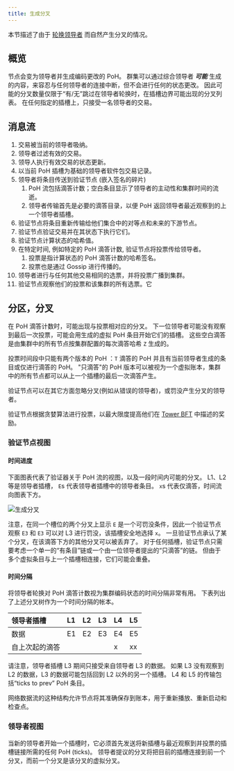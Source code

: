 ```yaml
---
title: 生成分叉
---
```


本节描述了由于 [轮换领导者](leader-rotation.md) 而自然产生分叉的情况。

## 概览

节点会变为领导者并生成编码更改的 PoH。 群集可以通过综合领导者 _**可能**_ 生成的内容，来容忍与任何领导者的连接中断，但不会进行任何的状态更改。 因此可能的分叉数量仅限于“有/无”跳过在领导者轮换时，在插槽边界可能出现的分叉列表。 在任何指定的插槽上，只接受一名领导者的交易。

## 消息流

1. 交易被当前的领导者吸纳。
2. 领导者过滤有效的交易。
3. 领导人执行有效交易的状态更新。
4. 以当前 PoH 插槽为基础的领导者软件包交易记录。
5. 领导者将条目传送到验证节点 \(嵌入签名的碎片\)
   1. PoH 流包括滴答计数；空白条目显示了领导者的主动性和集群时间的流逝。
   2. 领导者传输首先是必要的滴答目录，以便 PoH 返回领导者最近观察到的上一个领导者插槽。
6. 验证节点将条目重新传输给他们集合中的对等点和未来的下游节点。
7. 验证节点验证交易并在其状态下执行它们。
8. 验证节点计算状态的哈希值。
9. 在特定时间, 例如特定的 PoH 滴答计数, 验证节点将投票传给领导者。
   1. 投票是指计算状态的 PoH 滴答计数的哈希签名。
   2. 投票也是通过 Gossip 进行传播的。
10. 领导者进行与任何其他交易相同的选票，并将投票广播到集群。
11. 验证节点观察他们的投票和该集群的所有选票。它

## 分区，分叉

在 PoH 滴答计数时，可能出现与投票相对应的分叉。 下一位领导者可能没有观察到最后一次投票，可能会用生成的虚拟 PoH 条目开始它们的插槽。 这些空白滴答是由集群中的所有节点按集群配置的每次滴答哈希 `Z` 生成的。

投票时间段中只能有两个版本的 PoH ：`T` 滴答的 PoH 并且有当前领导者生成的条目或仅进行滴答的 PoH。 "只滴答"的 PoH 版本可以被视为一个虚拟账本，集群中的所有节点都可以从上一个插槽的最后一次滴答产生。

验证节点可以在其它方面忽略分叉\(例如从错误的领导者\)，或罚没产生分叉的领导者。

验证节点根据贪婪算法进行投票，以最大限度提高他们在 [Tower BFT](../implemented-proposals/tower-bft.md) 中描述的奖励。

### 验证节点视图

#### 时间进度

下面图表代表了验证器关于 PoH 流的视图，以及一段时间内可能的分叉。 L1、L2 等是领导者插槽， `E`s 代表领导者插槽中的领导者条目。 `x`s 代表仅滴答，时间流向图表下方。

![生成分叉](/img/fork-generation.svg)

注意，在同一个槽位的两个分叉上显示 `E` 是一个可罚没条件，因此一个验证节点观察 `E3` 和 `E3` 可以对 L3 进行罚没，该插槽安全地选择 `x`。 一旦验证节点承认了某个分叉，在该滴答下方的其他分叉可以被丢弃了。 对于任何插槽，验证节点只需要考虑一个单一的“有条目”链或一个由一位领导者提出的“只滴答”的链。 但由于多个虚拟条目与上一个插槽相连接，它们可能会重叠。

#### 时间分隔

将领导者轮换对 PoH 滴答计数视为集群编码状态的时间分隔非常有用。 下表列出了上述分叉树作为一个时间分隔的帐本。

| 领导者插槽   | L1 | L2 | L3 | L4 | L5 |
|:------- |:-- |:-- |:-- |:-- |:-- |
| 数据      | E1 | E2 | E3 | E4 | E5 |
| 自上次起的滴答 |    |    |    | x  | xx |

请注意，领导者插槽 L3 期间只接受来自领导者 L3 的数据。 如果 L3 没有观察到 L2 的数据，L3 的数据可能包括回到 L2 以外的另一个插槽。 L4 和 L5 的传输包括“ticks to prev” PoH 条目。

网络数据流的这种结构允许节点将其准确保存到账本，用于重新播放、重新启动和检查点。

### 领导者视图

当新的领导者开始一个插槽时，它必须首先发送将新插槽与最近观察到并投票的插槽链接所需的任何 PoH \(ticks\)。 领导者提议的分叉将把目前的插槽连接到前一个分叉，而前一个分叉是该分叉的虚拟分叉。
